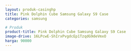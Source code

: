 ```yaml
---
layout: produk-casinghp
title: Pink Dolphin Cube Samsung Galaxy S9 Case
categories: samsung

# Produk
product-title: Pink Dolphin Cube Samsung Galaxy S9 Case
image-drive: 16LPcwE-ShIrxPvgdcEp1TzqdG9deVmxO
harga: 90000
---
```

